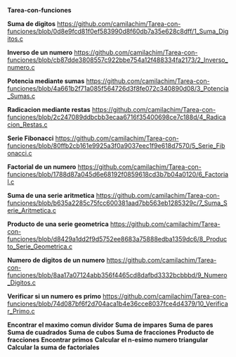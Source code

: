 **Tarea-con-funciones**

**Suma de digitos**
https://github.com/camilachim/Tarea-con-funciones/blob/0d8e9fcd81f0ef583990d8f60db7a35e628c8dff/1_Suma_Digitos.c

**Inverso de un numero**
https://github.com/camilachim/Tarea-con-funciones/blob/cb87dde3808557c922bbe754a12f488334fa2173/2_Inverso_numero.c

**Potencia mediante sumas**
https://github.com/camilachim/Tarea-con-funciones/blob/4a661b2f71a085f564726d3f8fe072c340890d08/3_Potencia_Sumas.c

**Radicacion mediante restas**
https://github.com/camilachim/Tarea-con-funciones/blob/2c247089ddbcbb3ecaa6716f35400698ce7c188d/4_Radicacion_Restas.c

**Serie Fibonacci**
https://github.com/camilachim/Tarea-con-funciones/blob/80ffb2cb161e9925a3f0a9037eec1f9e618d7570/5_Serie_Fibonacci.c

**Factorial de un numero**
https://github.com/camilachim/Tarea-con-funciones/blob/1788d87a045d6e68192f0859618cd3b7b04a0120/6_Factorial.c

**Suma de una serie aritmetica**
https://github.com/camilachim/Tarea-con-funciones/blob/b635a2285c75fcc600381aad7bb563eb1285329c/7_Suma_Serie_Aritmetica.c

**Producto de una serie geometrica**
https://github.com/camilachim/Tarea-con-funciones/blob/d8429a1dd2f9d5752ee8683a75888edba1359dc6/8_Producto_Serie_Geometrica.c

**Numero de digitos de un numero**
https://github.com/camilachim/Tarea-con-funciones/blob/8aa17a07124abb356f4465cd8dafbd3332bcbbbd/9_Numero_Digitos.c

**Verificar si un  numero es primo**
https://github.com/camilachim/Tarea-con-funciones/blob/74d087bf6f2d704aca1b4e36cce8037fce4d4379/10_Verificar_Primo.c

**Encontrar el maximo comun dividor**
**Suma de impares**
**Suma de pares**
**Suma de cuadrados**
**Suma de cubos**
**Suma de fracciones**
**Producto de fracciones**
**Encontrar primos**
**Calcular el n-esimo numero triangular**
**Calcular la suma de factoriales**


